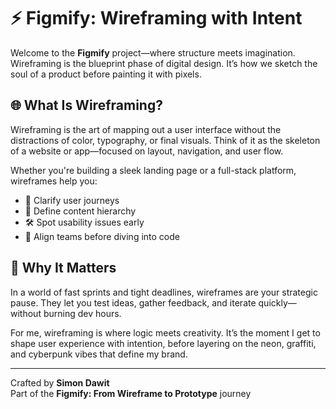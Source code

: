 # ⚡️ Figmify: Wireframing with Intent

Welcome to the **Figmify** project—where structure meets imagination.  
Wireframing is the blueprint phase of digital design. It’s how we sketch the soul of a product before painting it with pixels.

## 🌐 What Is Wireframing?

Wireframing is the art of mapping out a user interface without the distractions of color, typography, or final visuals. Think of it as the skeleton of a website or app—focused on layout, navigation, and user flow.

Whether you're building a sleek landing page or a full-stack platform, wireframes help you:
- 🧭 Clarify user journeys
- 🧱 Define content hierarchy
- 🛠️ Spot usability issues early
- 🤝 Align teams before diving into code

## 🚀 Why It Matters

In a world of fast sprints and tight deadlines, wireframes are your strategic pause. They let you test ideas, gather feedback, and iterate quickly—without burning dev hours.

For me, wireframing is where logic meets creativity. It’s the moment I get to shape user experience with intention, before layering on the neon, graffiti, and cyberpunk vibes that define my brand.

---

Crafted by **Simon Dawit**    
Part of the **Figmify: From Wireframe to Prototype** journey
